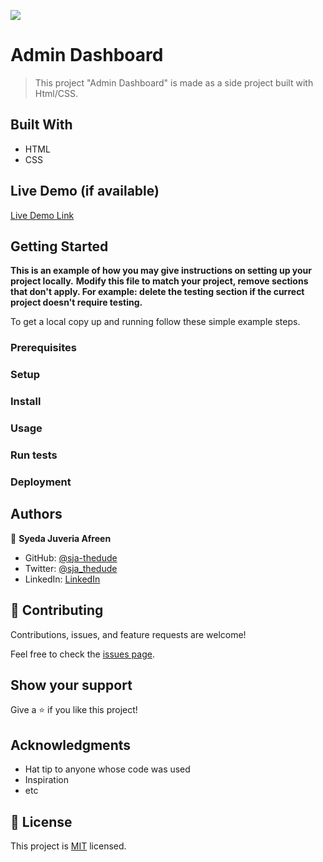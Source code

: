 ![](https://img.shields.io/badge/Microverse-blueviolet)

# Admin Dashboard

> This project "Admin Dashboard" is made as a side project built with Html/CSS.

## Built With

- HTML
- CSS

## Live Demo (if available)

[Live Demo Link](https://livedemo.com)


## Getting Started

**This is an example of how you may give instructions on setting up your project locally.**
**Modify this file to match your project, remove sections that don't apply. For example: delete the testing section if the currect project doesn't require testing.**


To get a local copy up and running follow these simple example steps.

### Prerequisites

### Setup

### Install

### Usage

### Run tests

### Deployment

## Authors

👤 **Syeda Juveria Afreen**

- GitHub: [@sja-thedude](https://github.com/)
- Twitter: [@sja_thedude](https://twitter.com/)
- LinkedIn: [LinkedIn](https://linkedin.com/in/)

## 🤝 Contributing

Contributions, issues, and feature requests are welcome!

Feel free to check the [issues page](../../issues/).

## Show your support

Give a ⭐️ if you like this project!

## Acknowledgments

- Hat tip to anyone whose code was used
- Inspiration
- etc

## 📝 License

This project is [MIT](./MIT.md) licensed.
